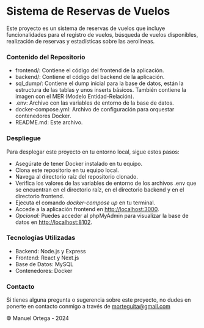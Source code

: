 # Sistema de Reservas de Vuelos

Este proyecto es un sistema de reservas de vuelos que incluye funcionalidades para el registro de vuelos, búsqueda de vuelos disponibles, realización de reservas y estadísticas sobre las aerolíneas.

### Contenido del Repositorio

* frontend/: Contiene el código del frontend de la aplicación.
* backend/: Contiene el código del backend de la aplicación.
* sql_dump/: Contiene el dump inicial para la base de datos, están la estructura de las tablas y unos inserts básicos. También contiene la imagen con el MER (Modelo Entidad-Relación).
* .env: Archivo con las variables de entorno de la base de datos.
* docker-compose.yml: Archivo de configuración para orquestar contenedores Docker.
* README.md: Este archivo.

### Despliegue

Para desplegar este proyecto en tu entorno local, sigue estos pasos:

* Asegúrate de tener Docker instalado en tu equipo.
* Clona este repositorio en tu equipo local.
* Navega al directorio raíz del repositorio clonado.
* Verifica los valores de las variables de entorno de los archivos .env que se encuentran en el directorio raíz, en el directorio backend y en el directorio frontend.
* Ejecuta el comando _docker-compose up_ en tu terminal.
* Accede a la aplicación frontend en [http://localhost:3000](http://localhost:3000).
* _Opcional:_ Puedes acceder al phpMyAdmin para visualizar la base de datos en [http://localhost:8102](http://localhost:8102).

### Tecnologías Utilizadas

* Backend: Node.js y Express
* Frontend: React y Next.js
* Base de Datos: MySQL
* Contenedores: Docker

### Contacto

Si tienes alguna pregunta o sugerencia sobre este proyecto, no dudes en ponerte en contacto conmigo a través de [morteguita@gmail.com](morteguita@gmail.com)

&copy; Manuel Ortega - 2024